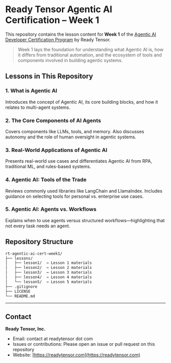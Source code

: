 # Ready Tensor Agentic AI Certification – Week 1

This repository contains the lesson content for **Week 1** of the [Agentic AI Developer Certification Program](https://app.readytensor.ai/publications/HrJ0xWtLzLNt) by Ready Tensor.

> Week 1 lays the foundation for understanding what Agentic AI is, how it differs from traditional automation, and the ecosystem of tools and components involved in building agentic systems.

## Lessons in This Repository

### 1. What is Agentic AI

Introduces the concept of Agentic AI, its core building blocks, and how it relates to multi-agent systems.

### 2. The Core Components of AI Agents

Covers components like LLMs, tools, and memory. Also discusses autonomy and the role of human oversight in agentic systems.

### 3. Real-World Applications of Agentic AI

Presents real-world use cases and differentiates Agentic AI from RPA, traditional ML, and rules-based systems.

### 4. Agentic AI: Tools of the Trade

Reviews commonly used libraries like LangChain and LlamaIndex. Includes guidance on selecting tools for personal vs. enterprise use cases.

### 5. Agentic AI: Agents vs. Workflows

Explains when to use agents versus structured workflows—highlighting that not every task needs an agent.

## Repository Structure

```txt
rt-agentic-ai-cert-week1/
├── lessons/
│   ├── lesson1/  → Lesson 1 materials
│   ├── lesson2/  → Lesson 2 materials
│   ├── lesson3/  → Lesson 3 materials
│   ├── lesson4/  → Lesson 4 materials
│   └── lesson5/  → Lesson 5 materials
├── .gitignore
├── LICENSE
└── README.md
```

---

## Contact

**Ready Tensor, Inc.**

- Email: contact at readytensor dot com
- Issues or contributions: Please open an issue or pull request on this repository
- Website: [https://readytensor.com](https://readytensor.com)
